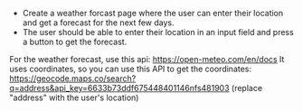 
- Create a weather forcast page where the user can enter their location and get a forecast for the next few days.
- The user should be able to enter their location in an input field and press a button to get the forecast.

For the weather forecast, use this api: https://open-meteo.com/en/docs
It uses coordinates, so you can use this API to get the coordinates: https://geocode.maps.co/search?q=address&api_key=6633b73ddf675448401146nfs481903 (replace "address" with the user's location)

